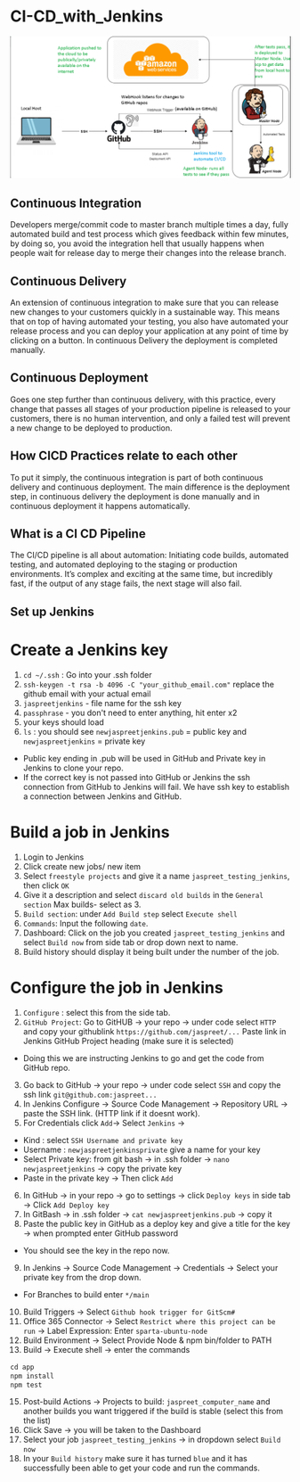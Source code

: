 # CI-CD_with_Jenkins
![CI-CD with Jenkins Diagram](https://github.com/Asare12/CI-CD_with_Jenkins/blob/master/images/diagram_CI_CD.png)

## Continuous Integration
Developers merge/commit code to master branch multiple times a day, fully automated build and test process which gives feedback within few minutes, by doing so, you avoid the integration hell that usually happens when people wait for release day to merge their changes into the release branch.

## Continuous Delivery
An extension of continuous integration to make sure that you can release new changes to your customers quickly in a sustainable way. This means that on top of having automated your testing, you also have automated your release process and you can deploy your application at any point of time by clicking on a button. In continuous Delivery the deployment is completed manually.

## Continuous Deployment
Goes one step further than continuous delivery, with this practice, every change that passes all stages of your production pipeline is released to your customers, there is no human intervention, and only a failed test will prevent a new change to be deployed to production.

## How CICD Practices relate to each other
To put it simply, the continuous integration is part of both continuous delivery and continuous deployment. The main difference is the deployment step, in continuous delivery the deployment is done manually and in continuous deployment it happens automatically.

## What is a CI CD Pipeline
The CI/CD pipeline is all about automation: Initiating code builds, automated testing, and automated deploying to the staging or production environments. It’s complex and exciting at the same time, but incredibly fast, if the output of any stage fails, the next stage will also fail.

## Set up Jenkins
# Create a Jenkins key
1. `cd ~/.ssh` : Go into your .ssh folder
2. `ssh-keygen -t rsa -b 4096 -C "your_github_email.com"` replace the github email with your actual email
3. `jaspreetjenkins` - file name for the ssh key
4. `passphrase` - you don't need to enter anything, hit enter x2
5. your keys should load
6. `ls` : you should see `newjaspreetjenkins.pub` = public key and `newjaspreetjenkins` = private key
- Public key ending in .pub will be used in GitHub and Private key in Jenkins to clone your repo.
- If the correct key is not passed into GitHub or Jenkins the ssh connection from GitHub to Jenkins will fail. We have ssh key to establish a connection between Jenkins and GitHub.

# Build a job in Jenkins
1. Login to Jenkins
2. Click create new jobs/ new item
3. Select `freestyle projects` and give it a name `jaspreet_testing_jenkins`, then click `OK`
4. Give it a description and select `discard old builds` in the `General section`
Max builds- select as 3.
5. `Build section`: under `Add Build step` select `Execute shell`
6. `Commands`: Input the following `date`.
7. Dashboard: Click on the job you created `jaspreet_testing_jenkins` and select `Build now` from side tab or drop down next to name.
8. Build history should display it being built under the number of the job.

# Configure the job in Jenkins
1. `Configure` : select this from the side tab.
2. `GitHub Project`: Go to GitHUB -> your repo -> under code select `HTTP` and copy your githublink `https://github.com/jaspreet/...` Paste link in Jenkins GitHub Project heading (make sure it is selected)
- Doing this we are instructing Jenkins to go and get the code from GitHub repo.
3. Go back to GitHub -> your repo -> under code select `SSH` and copy the ssh link `git@github.com:jaspreet...`
4. In Jenkins Configure -> Source Code Management -> Repository URL -> paste the SSH link. (HTTP link if it doesnt work).
5. For Credentials click `Add`-> Select `Jenkins` -> 
- Kind : select `SSH Username and private key`
- Username : `newjaspreetjenkinsprivate` give a name for your key
- Select Private key: from git bash -> in .ssh folder -> `nano newjaspreetjenkins` -> copy the private key
- Paste in the private key -> Then click `Add`
6. In GitHub -> in your repo -> go to settings -> click `Deploy keys` in side tab -> Click `Add Deploy key`
7. In GitBash -> in .ssh folder -> `cat newjaspreetjenkins.pub` -> copy it
8. Paste the public key in GitHub as a deploy key and give a title for the key -> when prompted enter GitHub password
- You should see the key in the repo now.
9. In Jenkins -> Source Code Management -> Credentials -> Select your private key from the drop down.
- For Branches to build enter `*/main`
10. Build Triggers -> Select `Github hook trigger for GitScm#`
11. Office 365 Connector -> Select `Restrict where this project can be run` -> Label Expression: Enter `sparta-ubuntu-node`
12. Build Environment -> Select Provide Node & npm bin/folder to PATH
13. Build -> Execute shell -> enter the commands
```
cd app
npm install
npm test
```
15. Post-build Actions -> Projects to build: `jaspreet_computer_name` and another builds you want triggered if the build is stable (select this from the list)
16. Click Save -> you will be taken to the Dashboard
17. Select your job `jaspreet_testing_jenkins` -> in dropdown select `Build now`
18. In your `Build history` make sure it has turned `blue` and it has successfully been able to get your code and run the commands.



